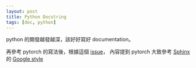 ```yaml
---
layout: post
title: Python Docstring
tags: [doc, python]
---
```


python 的開發越發越深，該好好寫好 documentation。

再參考 pytorch 的寫法後，根據這個 [issue](https://github.com/pyro-ppl/pyro/issues/196)，
內容提到 pytorch 大致參考 [Sphinx](https://www.sphinx-doc.org/en/master/usage/extensions/napoleon.html) 的 [Google style](https://www.sphinx-doc.org/en/master/usage/extensions/example_google.html#example-google)
